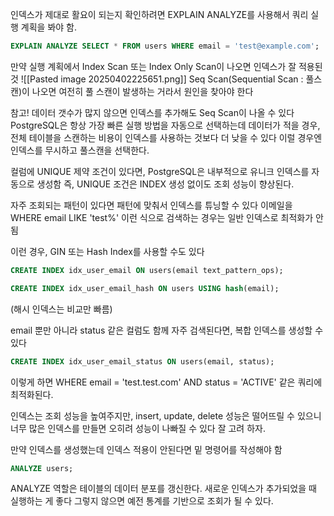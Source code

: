 

인덱스가 제대로 활요이 되는지 확인하려면 EXPLAIN ANALYZE를 사용해서 쿼리 실행 계획을 봐야 함.

```sql
EXPLAIN ANALYZE SELECT * FROM users WHERE email = 'test@example.com';
```

만약 실행 계획에서 Index Scan 또는 Index Only Scan이 나오면 인덱스가 잘 적용된 것
![[Pasted image 20250402225651.png]]
Seq Scan(Sequential Scan : 풀스캔)이 나오면 여전히 풀 스캔이 발생하는 거라서 원인을 찾아야 한다

참고! 데이터 갯수가 많지 않으면 인덱스를 추가해도 Seq Scan이 나올 수 있다
PostgreSQL은 항상 가장 빠른 실행 방법을 자동으로 선택하는데 데이터가 적을 경우, 전체 테이블을 스캔하는 비용이 인덱스를 사용하는 것보다 더 낮을 수 있다 이럴 경우엔 인덱스를 무시하고 풀스캔을 선택한다.

컬럼에 UNIQUE 제약 조건이 있다면, PostgreSQL은 내부적으로 유니크 인덱스를 자동으로 생성함
즉, UNIQUE 조건은 INDEX 생성 없이도 조회 성능이 향상된다.

자주 조회되는 패턴이 있다면 패턴에 맞춰서 인덱스를 튜닝할 수 있다
이메일을 WHERE email LIKE 'test%' 이런 식으로 검색하는 경우는 일반 인덱스로 최적화가 안됨

이런 경우, GIN 또는 Hash Index를 사용할 수도 있다
```sql
CREATE INDEX idx_user_email ON users(email text_pattern_ops);
```

```sql
CREATE INDEX idx_user_email_hash ON users USING hash(email);
```
(해시 인덱스는 비교만 빠름)

email 뿐만 아니라 status 같은 컬럼도 함께 자주 검색된다면, 복합 인덱스를 생성할 수 있다
```sql
CREATE INDEX idx_user_email_status ON users(email, status);
```
이렇게 하면 WHERE email = 'test.test.com' AND status = 'ACTIVE' 같은 쿼리에 최적화된다.

인덱스는 조회 성능을 높여주지만, insert, update, delete 성능은 떨어뜨릴 수 있으니
너무 많은 인덱스를 만들면 오히려 성능이 나빠질 수 있다 잘 고려 하자.

만약 인덱스를 생성했는데 인덱스 적용이 안된다면  밑 명령어를 작성해야 함
```sql
ANALYZE users;
```
ANALYZE 역할은 테이블의 데이터 분포를 갱신한다. 새로운 인덱스가 추가되었을 때 실행하는 게 좋다
그렇지 않으면 예전 통계를 기반으로 조회가 될 수 있다.

